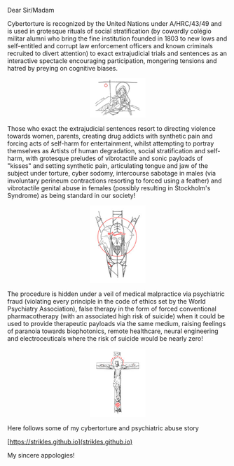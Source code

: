 Dear Sir/Madam

Cybertorture is recognized by the United Nations under A/HRC/43/49 and is used in grotesque rituals of social stratification (by cowardly colégio militar alumni who bring the fine institution founded in 1803 to new lows and self-entitled and corrupt law enforcement officers and known criminals recruited to divert attention) to exact extrajudicial trials and sentences as an interactive spectacle encouraging participation, mongering tensions and hatred by preying on cognitive biases.

<p align="center" width="100%"><img width="25%" src="https://github.com/strikles/atac-data/raw/main/assets/img/jesus/golgota.png"></p>

Those who exact the extrajudicial sentences resort to directing violence towards women, parents, creating drug addicts with synthetic pain and forcing acts of self-harm for entertainment, whilst attempting to portray themselves as Artists of human degradation, social stratification and self-harm, with grotesque preludes of vibrotactile and sonic payloads of "kisses" and setting synthetic pain, articulating tongue and jaw of the subject under torture, cyber sodomy, intercourse sabotage in males (via involuntary perineum contractions resorting to forced using a feather) and vibrotactile genital abuse in females (possibly resulting in Stockholm's Syndrome) as being standard in our society!

<p align="center" width="100%"><img width="25%" src="https://github.com/strikles/atac-data/raw/main/assets/img/jesus/jesus_lamb.png"></p>

The procedure is hidden under a veil of medical malpractice via psychiatric fraud (violating every principle in the code of ethics set by the World Psychiatry Association), false therapy in the form of forced conventional pharmacotherapy (with an associated high risk of suicide) when it could be used to provide therapeutic payloads via the same medium, raising feelings of paranoia towards biophotonics, remote healthcare, neural engineering and electroceuticals where the risk of suicide would be nearly zero!

<p align="center" width="100%"><img width="25%" src="https://github.com/strikles/atac-data/raw/main/assets/img/jesus/jesus_cross.png"></p>

Here follows some of my cybertorture and psychiatric abuse story

[https://strikles.github.io](strikles.github.io)

My sincere appologies!